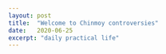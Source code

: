 ```yaml
---
layout: post
title:  "Welcome to Chinmoy controversies"
date:   2020-06-25
excerpt: "daily practical life"
---
```

